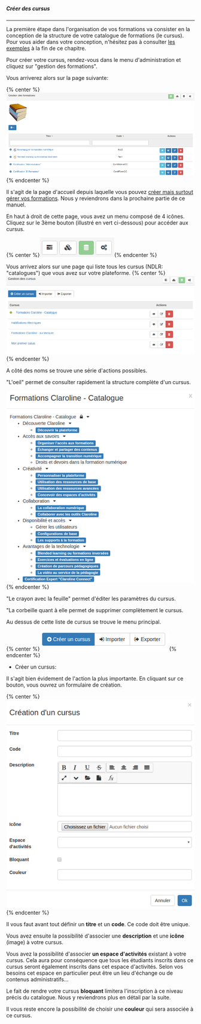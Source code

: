 ##### Créer des cursus
---
La première étape dans l'organisation de vos formations va consister en la conception de la structure de votre catalogue de formations (le cursus). Pour vous aider dans votre conception, n'hésitez pas à consulter [les exemples](examples.md) à la fin de ce chapitre.

Pour créer votre cursus, rendez-vous dans le menu d'administration et cliquez sur "gestion des formations".

Vous arriverez alors sur la page suivante:

{% center %}![](images/cursus-fig23.png){% endcenter %}

Il s'agit de la page d'accueil depuis laquelle vous pouvez [créer mais surtout gérer vos formations](create-trainings.md). Nous y reviendrons dans la prochaine partie de ce manuel. 

En haut à droit de cette page, vous avez un menu composé de 4 icônes.
Cliquez sur le 3ème bouton (illustré en vert ci-dessous) pour accéder aux cursus. 

{% center %}![](images/cursus-fig27.png){% endcenter %}

Vous arrivez alors sur une page qui liste tous les cursus (NDLR: "catalogues") que vous avez sur votre plateforme. 
{% center %}![](images/cursus-fig29.png){% endcenter %}

A côté des noms se trouve une série d'actions possibles.

"L'oeil" permet de consulter rapidement la structure complète d'un cursus. 

![](images/cursus-fig30.png){% endcenter %}

"Le crayon avec la feuille" permet d'éditer les paramètres du cursus. 

"La corbeille quant à elle permet de supprimer complètement le cursus.

Au dessus de cette liste de cursus se trouve le menu principal.

{% center %}![](images/cursus-fig39.png){% endcenter %}

* Créer un cursus:

Il s'agit bien évidement de l'action la plus importante. En cliquant sur ce bouton, vous ouvrez un formulaire de création.

{% center %}![](images/cursus-fig31.png){% endcenter %}

Il vous faut avant tout définir un **titre** et un **code**. Ce code doit être unique.

Vous avez ensuite la possibilité d'associer une **description** et une **icône** (image) à votre cursus.

Vous avez la possibilité d'associer **un espace d'activités** existant à votre cursus. Cela aura pour conséquence que tous les étudiants inscrits dans ce cursus seront également inscrits dans cet espace d'activités. Selon vos besoins cet espace en particulier peut être un lieu d'échange ou de contenus administratifs...

Le fait de rendre votre cursus **bloquant** limitera l'inscription à ce niveau précis du catalogue. Nous y reviendrons plus en détail par la suite. 

Il vous reste encore la possibilité de choisir une **couleur** qui sera associée à ce cursus. 


